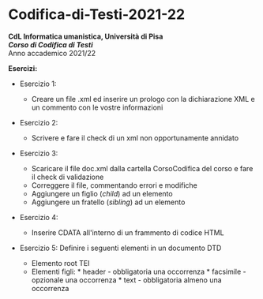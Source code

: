 # Codifica-di-Testi-2021-22 #
<b>CdL Informatica umanistica, Università di Pisa</b>
</br>
<i><b>Corso di Codifica di Testi</b></i>
</br>
Anno accademico 2021/22

<b> Esercizi: </b>
</br>
* Esercizio 1:
  * Creare un file .xml ed inserire un prologo con la dichiarazione XML e un commento con le vostre informazioni

* Esercizio 2:
  * Scrivere e fare il check di un xml non opportunamente annidato

* Esercizio 3:
  * Scaricare il file doc.xml dalla cartella CorsoCodifica del corso e fare il check di validazione
  * Correggere il file, commentando errori e modifiche
  * Aggiungere un figlio (_child_) ad un elemento
  * Aggiungere un fratello (_sibling_) ad un elemento

* Esercizio 4: 
  * Inserire CDATA all'interno di un frammento di codice HTML 

* Esercizio 5: Definire i seguenti elementi in un documento DTD
  * Elemento root TEI
  * Elementi figli: 
        * header - obbligatoria una occorrenza 
        * facsimile - opzionale una occorrenza 
        * text - obbligatoria almeno una occorrenza


<br />

